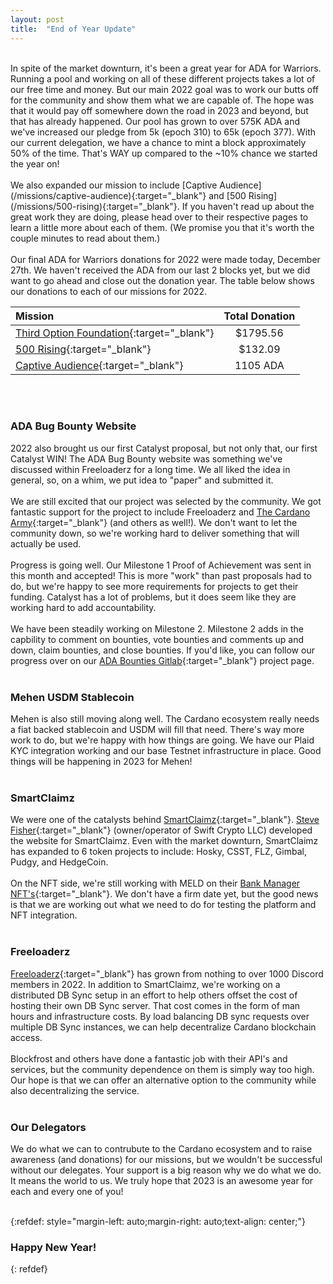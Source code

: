 ```yaml
---
layout: post
title:  "End of Year Update"
---
```

<br> 
In spite of the market downturn, it's been a great year for ADA for Warriors. Running a pool and working on all of these different projects takes a lot of our free time and money. But our main 2022 goal was to work our butts off for the community and show them what we are capable of. The hope was that it would pay off somewhere down the road in 2023 and beyond, but that has already happened. Our pool has grown to over 575K ADA and we've increased our pledge from 5k (epoch 310) to 65k (epoch  377). With our current delegation, we have a chance to mint a block approximately 50% of the time.  That's WAY up compared to the ~10% chance we started the year on!
<br><br>
We also expanded our mission to include [Captive Audience](/missions/captive-audience){:target="_blank"} and [500 Rising](/missions/500-rising){:target="_blank"}. If you haven't read up about the great work they are doing, please head over to their respective pages to learn a little more about each of them. (We promise you that it's worth the couple minutes to read about them.)
<br><br>
Our final ADA for Warriors donations for 2022 were made today, December 27th. We haven't received the ADA from our last 2 blocks yet, but we did want to go ahead and close out the donation year. The table below shows our donations to each of our missions for 2022.

| Mission | Total Donation |
| :---- | :----: |
| [Third Option Foundation](/missions/third-option-foundation#tof-donations){:target="_blank"} | $1795.56 |
| [500 Rising](/missions/500-rising#rising-donations){:target="_blank"} | $132.09 |
| [Captive Audience](/missions/captive-audience#ca-donations){:target="_blank"} | 1105 ADA |

<br/><br/>

### ADA Bug Bounty Website ###
2022 also brought us our first Catalyst proposal, but not only that, our first Catalyst WIN! The ADA Bug Bounty website was something we've discussed within Freeloaderz for a long time. We all liked the idea in general, so, on a whim, we put idea to "paper" and submitted it.
<br><br>
We are still excited that our project was selected by the community. We got fantastic support for the project to include Freeloaderz and [The Cardano Army](https://twitter.com/TheCardanoArmy){:target="_blank"} (and others as well!).  We don't want to let the community down, so we're working hard to deliver something that will actually be used.
<br/><br/>
Progress is going well. Our Milestone 1 Proof of Achievement was sent in this month and accepted! This is more "work" than past proposals had to do, but we're happy to see more requirements for projects to get their funding. Catalyst has a lot of problems, but it does seem like they are working hard to add accountability.
<br/><br/>
We have been steadily working on Milestone 2. Milestone 2 adds in the capbility to comment on bounties, vote bounties and comments up and down, claim bounties, and close bounties. If you'd like, you can follow our progress over on our [ADA Bounties Gitlab](https://gitlab.com/ada-bounties){:target="_blank"} project page.
<br/><br/>

### Mehen USDM Stablecoin ###
Mehen is also still moving along well. The Cardano ecosystem really needs a fiat backed stablecoin and USDM will fill that need. There's way more work to do, but we're happy with how things are going. We have our Plaid KYC integration working and our base Testnet infrastructure in place. Good things will be happening in 2023 for Mehen!
<br/><br/>

### SmartClaimz ###
We were one of the catalysts behind [SmartClaimz](https://smartclaimz.io){:target="_blank"}. [Steve Fisher](https://www.linkedin.com/in/stevenkfisher/){:target="_blank"} (owner/operator of Swift Crypto LLC) developed the website for SmartClaimz. Even with the market downturn, SmartClaimz has expanded to 6 token projects to include: Hosky, CSST, FLZ, Gimbal, Pudgy, and HedgeCoin.
<br><br>
On the NFT side, we're still working with MELD on their [Bank Manager NFT's](https://www.meld.com/nft){:target="_blank"}. We don't have a firm date yet, but the good news is that we are working out what we need to do for testing the platform and NFT integration.
<br/><br/>

### Freeloaderz ###
[Freeloaderz](https://freeloaderz.io){:target="_blank"} has grown from nothing to over 1000 Discord members in 2022. In addition to SmartClaimz, we're working on a distributed DB Sync setup in an effort to help others offset the cost of hosting their own DB Sync server. That cost comes in the form of man hours and infrastructure costs. By load balancing DB sync requests over multiple DB Sync instances, we can help decentralize Cardano blockchain access.
<br><br>
Blockfrost and others have done a fantastic job with their API's and services, but the community dependence on them is simply way too high. Our hope is that we can offer an alternative option to the community while also decentralizing the service.
<br><br>

### Our Delegators ###
We do what we can to contrubute to the Cardano ecosystem and to raise awareness (and donations) for our missions, but we wouldn't be successful without our delegates. Your support is a big reason why we do what we do. It means the world to us. We truly hope that 2023 is an awesome year for each and every one of you!
<br><br>

{:refdef: style="margin-left: auto;margin-right: auto;text-align: center;"}
### Happy New Year! ###
{: refdef}
